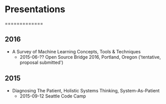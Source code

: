 # Presentations
=============

## 2016
* A Survey of Machine Learning Concepts, Tools & Techniques
  * 2015-06-?? Open Source Bridge 2016, Portland, Oregon ('tentative, proposal submitted')

## 2015
* Diagnosing The Patient, Holistic Systems Thinking, System-As-Patient
  * 2015-09-12 Seattle Code Camp
